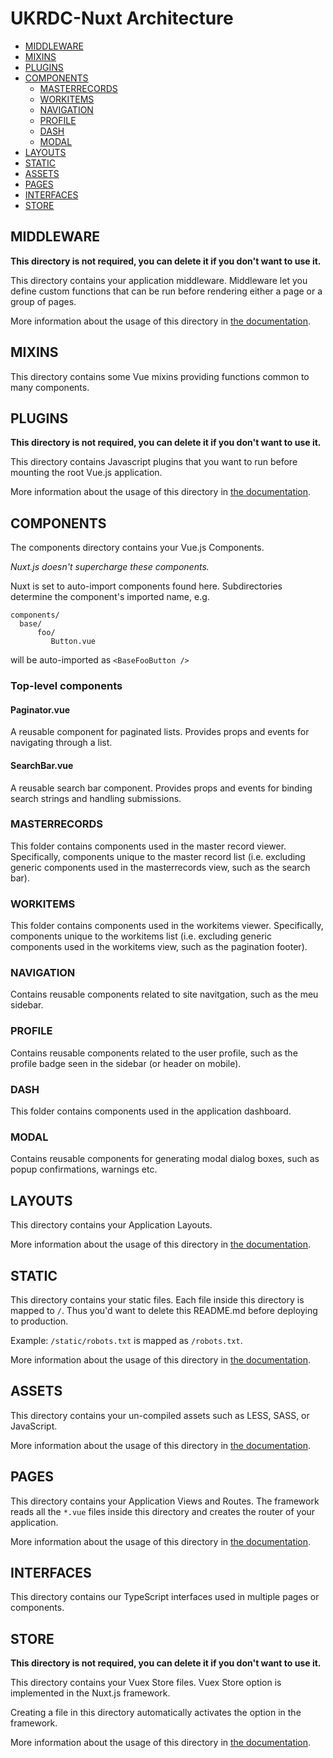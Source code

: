 # UKRDC-Nuxt Architecture

  - [MIDDLEWARE](#middleware)
  - [MIXINS](#mixins)
  - [PLUGINS](#plugins)
  - [COMPONENTS](#components)
    - [MASTERRECORDS](#components-masterrecords)
    - [WORKITEMS](#components-workitems)
    - [NAVIGATION](#components-navigation)
    - [PROFILE](#components-profile)
    - [DASH](#components-dash)
    - [MODAL](#components-modal)
  - [LAYOUTS](#layouts)
  - [STATIC](#static)
  - [ASSETS](#assets)
  - [PAGES](#pages)
  - [INTERFACES](#interfaces)
  - [STORE](#store)

<a name="middleware"></a>

## MIDDLEWARE

**This directory is not required, you can delete it if you don't want to use it.**

This directory contains your application middleware.
Middleware let you define custom functions that can be run before rendering either a page or a group of pages.

More information about the usage of this directory in [the documentation](https://nuxtjs.org/guide/routing#middleware).

<a name="mixins"></a>

## MIXINS

This directory contains some Vue mixins providing functions common to many components.

<a name="plugins"></a>

## PLUGINS

**This directory is not required, you can delete it if you don't want to use it.**

This directory contains Javascript plugins that you want to run before mounting the root Vue.js application.

More information about the usage of this directory in [the documentation](https://nuxtjs.org/guide/plugins).

<a name="components"></a>

## COMPONENTS

The components directory contains your Vue.js Components.

_Nuxt.js doesn't supercharge these components._

Nuxt is set to auto-import components found here. Subdirectories determine the component's imported name, e.g.

```none
components/
  base/
      foo/
         Button.vue
```

will be auto-imported as `<BaseFooButton />`

### Top-level components

#### Paginator.vue

A reusable component for paginated lists. Provides props and events for navigating through a list.

#### SearchBar.vue

A reusable search bar component. Provides props and events for binding search strings and handling submissions.

<a name="components-masterrecords"></a>

### MASTERRECORDS

This folder contains components used in the master record viewer. Specifically, components unique to the master record list (i.e. excluding generic components used in the masterrecords view, such as the search bar).

<a name="components-workitems"></a>

### WORKITEMS

This folder contains components used in the workitems viewer. Specifically, components unique to the workitems list (i.e. excluding generic components used in the workitems view, such as the pagination footer).

<a name="components-navigation"></a>

### NAVIGATION

Contains reusable components related to site navitgation, such as the meu sidebar.

<a name="components-profile"></a>

### PROFILE

Contains reusable components related to the user profile, such as the profile badge seen in the sidebar (or header on mobile).

<a name="components-dash"></a>

### DASH

This folder contains components used in the application dashboard.

<a name="components-modal"></a>

### MODAL

Contains reusable components for generating modal dialog boxes, such as popup confirmations, warnings etc.

<a name="layouts"></a>

## LAYOUTS

This directory contains your Application Layouts.

More information about the usage of this directory in [the documentation](https://nuxtjs.org/guide/views#layouts).

<a name="static"></a>

## STATIC

This directory contains your static files.
Each file inside this directory is mapped to `/`.
Thus you'd want to delete this README.md before deploying to production.

Example: `/static/robots.txt` is mapped as `/robots.txt`.

More information about the usage of this directory in [the documentation](https://nuxtjs.org/guide/assets#static).

<a name="assets"></a>

## ASSETS

This directory contains your un-compiled assets such as LESS, SASS, or JavaScript.

More information about the usage of this directory in [the documentation](https://nuxtjs.org/guide/assets#webpacked).

<a name="pages"></a>

## PAGES

This directory contains your Application Views and Routes.
The framework reads all the `*.vue` files inside this directory and creates the router of your application.

More information about the usage of this directory in [the documentation](https://nuxtjs.org/guide/routing).

<a name="interfaces"></a>

## INTERFACES

This directory contains our TypeScript interfaces used in multiple pages or components.

<a name="store"></a>

## STORE

**This directory is not required, you can delete it if you don't want to use it.**

This directory contains your Vuex Store files.
Vuex Store option is implemented in the Nuxt.js framework.

Creating a file in this directory automatically activates the option in the framework.

More information about the usage of this directory in [the documentation](https://nuxtjs.org/guide/vuex-store).
